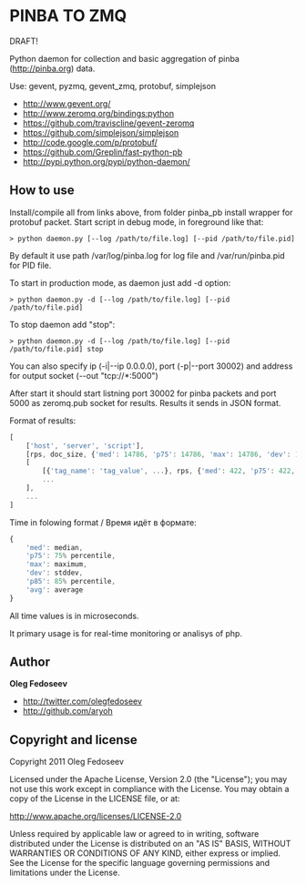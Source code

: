 PINBA TO ZMQ
=================

DRAFT!

Python daemon for collection and basic aggregation of pinba (http://pinba.org) data.

Use: gevent, pyzmq, gevent_zmq, protobuf, simplejson

+ http://www.gevent.org/
+ http://www.zeromq.org/bindings:python
+ https://github.com/traviscline/gevent-zeromq
+ https://github.com/simplejson/simplejson
+ http://code.google.com/p/protobuf/
+ https://github.com/Greplin/fast-python-pb
+ http://pypi.python.org/pypi/python-daemon/

How to use
-----

Install/compile all from links above, from folder pinba_pb install wrapper for protobuf packet.
Start script in debug mode, in foreground like that:

``` shell
> python daemon.py [--log /path/to/file.log] [--pid /path/to/file.pid]
```

By default it use path /var/log/pinba.log for log file and /var/run/pinba.pid for PID file.

To start in production mode, as daemon just add -d option:

``` shell
> python daemon.py -d [--log /path/to/file.log] [--pid /path/to/file.pid]
```

To stop daemon add "stop":

``` shell
> python daemon.py -d [--log /path/to/file.log] [--pid /path/to/file.pid] stop
```

You can also specify ip (-i|--ip 0.0.0.0), port (-p|--port 30002) and address for output socket (--out "tcp://*:5000")

After start it should start listning port 30002 for pinba packets and port 5000 as zeromq.pub socket for results. Results it sends in JSON format.

Format of results:

``` js
[
	['host', 'server', 'script'],
	[rps, doc_size, {'med': 14786, 'p75': 14786, 'max': 14786, 'dev': 14786, 'p85': 14786, 'avg': 14786}], 
	[
		[{'tag_name': 'tag_value', ...}, rps, {'med': 422, 'p75': 422, 'max': 422, 'dev': 422, 'p85': 422, 'avg': 422}], 
		...
	],
	...
]
```

Time in folowing format / Время идёт в формате:

``` js
{
	'med': median, 
	'p75': 75% percentile, 
	'max': maximum, 
	'dev': stddev, 
	'p85': 85% percentile, 
	'avg': average
}
```

All time values is in microseconds.

It primary usage is for real-time monitoring or analisys of php.

Author
-------

**Oleg Fedoseev**

+ http://twitter.com/olegfedoseev
+ http://github.com/aryoh

Copyright and license
---------------------

Copyright 2011 Oleg Fedoseev

Licensed under the Apache License, Version 2.0 (the "License");
you may not use this work except in compliance with the License.
You may obtain a copy of the License in the LICENSE file, or at:

   http://www.apache.org/licenses/LICENSE-2.0

Unless required by applicable law or agreed to in writing, software
distributed under the License is distributed on an "AS IS" BASIS,
WITHOUT WARRANTIES OR CONDITIONS OF ANY KIND, either express or implied.
See the License for the specific language governing permissions and
limitations under the License.